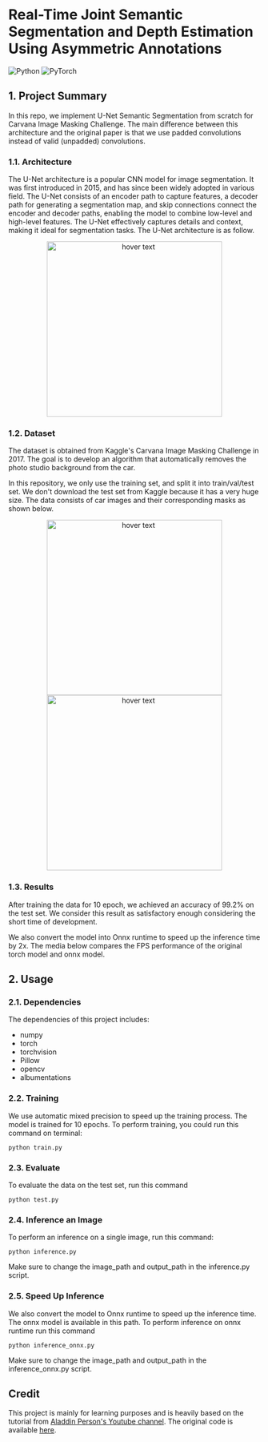 # Real-Time Joint Semantic Segmentation and Depth Estimation Using Asymmetric Annotations

![Python](https://img.shields.io/badge/Python-3776AB?style=for-the-badge&logo=python&logoColor=white)
![PyTorch](https://img.shields.io/badge/PyTorch-%23EE4C2C.svg?style=for-the-badge&logo=PyTorch&logoColor=white)

## 1. Project Summary

In this repo, we implement U-Net Semantic Segmentation from scratch for Carvana Image Masking Challenge. The main difference between this architecture and the original paper is that we use padded convolutions instead of valid (unpadded) convolutions.

### 1.1. Architecture

The U-Net architecture is a popular CNN model for image segmentation. It was first introduced in 2015, and has since been widely adopted in various field. The U-Net consists of an encoder path to capture features, a decoder path for generating a segmentation map, and skip connections connect the encoder and decoder paths, enabling the model to combine low-level and high-level features. The U-Net effectively captures details and context, making it ideal for segmentation tasks. The U-Net architecture is as follow.

<p align="center">
  <img src="media/u-net-architecture.png" width="350" title="hover text">
</p>

### 1.2. Dataset
The dataset is obtained from Kaggle's Carvana Image Masking Challenge in 2017. The goal is to develop an algorithm that automatically removes the photo studio background from the car.

In this repository, we only use the training set, and split it into train/val/test set. We don't download the test set from Kaggle because it has a very huge size. The data consists of car images and their corresponding masks as  shown below.

<p align="center">
  <img src="media/0cdf5b5d0ce1_04.jpg" width="350" title="hover text">
  <img src="media/0cdf5b5d0ce1_04_mask.gif" width="350" title="hover text">
</p>

### 1.3. Results

After training the data for 10 epoch, we achieved an accuracy of 99.2% on the test set. We consider this result as satisfactory enough considering the short time of development. 

We also convert the model into Onnx runtime to speed up the inference time by 2x. The media below compares the FPS performance of the original torch model and onnx model.

## 2. Usage

### 2.1. Dependencies

The dependencies of this project includes:

- numpy
- torch
- torchvision
- Pillow
- opencv
- albumentations

### 2.2. Training

We use automatic mixed precision to speed up the training process. The model is trained for 10 epochs. To perform training, you could run this command on terminal:
 ```
python train.py
```

### 2.3. Evaluate

To evaluate the data on the test set, run this command
 ```
python test.py
```

### 2.4. Inference an Image

To perform an inference on a single image, run this command:

```
python inference.py 
```

Make sure to change the image_path and output_path in the inference.py script.

### 2.5. Speed Up Inference 

We also convert the model to Onnx runtime to speed up the inference time. The onnx model is available in this path. To perform inference on onnx runtime run this command

```
python inference_onnx.py 
```

Make sure to change the image_path and output_path in the inference_onnx.py script.

## Credit 

This project is mainly for learning purposes and is heavily based on the tutorial from [Aladdin Person's Youtube channel](https://www.youtube.com/watch?v=IHq1t7NxS8k). The original code is available [here](https://github.com/aladdinpersson/Machine-Learning-Collection/tree/master/ML/Pytorch/image_segmentation/semantic_segmentation_unet).
